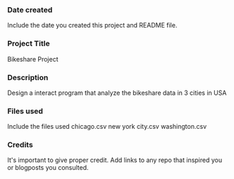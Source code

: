 ### Date created
Include the date you created this project and README file.

### Project Title
Bikeshare Project

### Description
Design a interact program that analyze the bikeshare data in 3 cities in USA

### Files used
Include the files used
chicago.csv
new york city.csv
washington.csv

### Credits
It's important to give proper credit. Add links to any repo that inspired you or blogposts you consulted.
